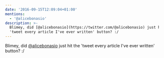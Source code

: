 ```yaml
---
date: '2016-09-15T12:09:04+01:00'
mentions:
  - '@alicebonasio'
description: >-
  Blimey, did [@alicebonasio](https://twitter.com/@alicebonasio) just hit the
  'tweet every article I've ever written' button? :/
---
```

Blimey, did [@alicebonasio](https://twitter.com/@alicebonasio) just hit the 'tweet every article I've ever written' button? :/
